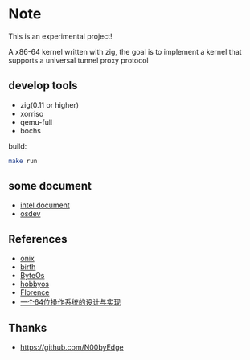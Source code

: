 # Note

This is an experimental project!

A x86-64 kernel written with zig, the goal is to implement a kernel that supports a universal tunnel proxy protocol

## develop tools

- zig(0.11 or higher)
- xorriso
- qemu-full
- bochs

build:

```sh
make run
```

## some document

- [intel document](https://www.intel.com/content/www/us/en/developer/articles/technical/intel-sdm.html#combined#combined)
- [osdev](https://wiki.osdev.org/)

## References

- [onix](https://github.com/StevenBaby/onix)
- [birth](https://github.com/birth-software/birth)
- [ByteOs](https://github.com/64/ByteOS/tree/master)
- [hobbyos](https://github.com/pdoane/osdev)
- [Florence](https://github.com/FlorenceOS/Florence)
- [一个64位操作系统的设计与实现](https://github.com/yifengyou/The-design-and-implementation-of-a-64-bit-os)

## Thanks

- https://github.com/N00byEdge
